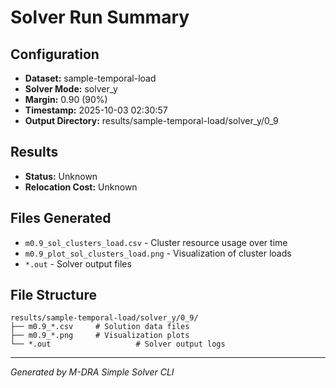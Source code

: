 # Solver Run Summary

## Configuration
- **Dataset:** sample-temporal-load
- **Solver Mode:** solver_y
- **Margin:** 0.90 (90%)
- **Timestamp:** 2025-10-03 02:30:57
- **Output Directory:** results/sample-temporal-load/solver_y/0_9

## Results
- **Status:** Unknown
- **Relocation Cost:** Unknown

## Files Generated
- `m0.9_sol_clusters_load.csv` - Cluster resource usage over time
- `m0.9_plot_sol_clusters_load.png` - Visualization of cluster loads
- `*.out` - Solver output files

## File Structure
```
results/sample-temporal-load/solver_y/0_9/
├── m0.9_*.csv     # Solution data files
├── m0.9_*.png     # Visualization plots
└── *.out                   # Solver output logs
```

---
*Generated by M-DRA Simple Solver CLI*
